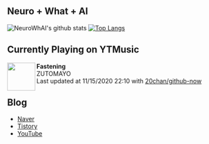 ## Neuro + What + AI

![NeuroWhAI's github stats](https://github-readme-stats.vercel.app/api?username=neurowhai&count_private=true&show_icons=true)
[![Top Langs](https://github-readme-stats.vercel.app/api/top-langs/?username=neurowhai&layout=compact)](https://github.com/anuraghazra/github-readme-stats)

## Currently Playing on YTMusic

[<img align="left" height="65" src="https://lh3.googleusercontent.com/HIqg52orsqkm9u1QbmMmZQSV5aXg035fT9V65RPfFbcrT078xjuDuiMpndwq1iUyI4WnJ5VsopfaEBRPqA">](https://music.youtube.com/channel/UCrpcd5WtOrdCsx5cufc4JRQ)

**Fastening**  
ZUTOMAYO  
Last updated at 11/15/2020 22:10 with [20chan/github-now](https://github.com/20chan/github-now)

## Blog

- [Naver](http://blog.naver.com/neurowhai)
- [Tistory](http://neurowhai.tistory.com/)
- [YouTube](https://www.youtube.com/channel/UCB_v1xU6laBHOeH6z4L-Mtw)

